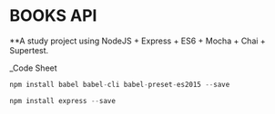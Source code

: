 # BOOKS API

**A study project using NodeJS + Express + ES6 + Mocha + Chai + Supertest.

_Code Sheet
```javascript
npm install babel babel-cli babel-preset-es2015 --save

npm install express --save
```

